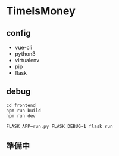 # TimeIsMoney

## config
- vue-cli
- python3
- virtualenv
- pip
- flask

## debug
```
cd frontend
npm run build
npm run dev

FLASK_APP=run.py FLASK_DEBUG=1 flask run
```

## 準備中


